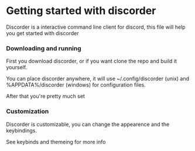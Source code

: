# Getting started with discorder

Discorder is a interactive command line client for discord, this file will help you get started with discorder

### Downloading and running

First you download discorder, or if you want clone the repo and build it yourself.

You can place discorder anywhere, it will use ~/.config/discorder (unix) and %APPDATA%/discorder (windows) for configuration files.

After that you're pretty much set

### Customization

Discorder is customizable, you can change the appearence and the keybindings.

See keybinds and themeing for more info